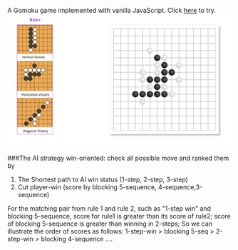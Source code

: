 A Gomoku game implemented with vanilla JavaScript.
Click [here](https://lukeouyang.github.io/gomoku/) to try.
![Image of Gomoku](./img/gomoku.png)

###The AI strategy
win-oriented: check all possible move and ranked them by
1. The Shortest path to AI win status (1-step, 2-step, 3-step)
2. Cut player-win (score by blocking 5-sequence, 4-sequence,3-sequence)

For the matching pair from rule 1 and rule 2, such as "1-step win" and blocking 5-sequence, score for rule1 is greater than its score of rule2;
score of blocking 5-sequence is greater than winning in 2-steps;
So we can illustrate the order of scores as follows:
1-step-win > blocking 5-seq > 2-step-win > blocking 4-sequence ....
